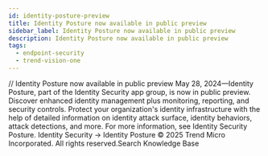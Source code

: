 ```yaml
---
id: identity-posture-preview
title: Identity Posture now available in public preview
sidebar_label: Identity Posture now available in public preview
description: Identity Posture now available in public preview
tags:
  - endpoint-security
  - trend-vision-one
---
```


/*<![CDATA[*/ $('#title').html($('meta[name=map-description]').attr('content')); /*]]>*/ Identity Posture now available in public preview May 28, 2024—Identity Posture, part of the Identity Security app group, is now in public preview. Discover enhanced identity management plus monitoring, reporting, and security controls. Protect your organization's identity infrastructure with the help of detailed information on identity attack surface, identity behaviors, attack detections, and more. For more information, see Identity Security Posture. Identity Security → Identity Posture © 2025 Trend Micro Incorporated. All rights reserved.Search Knowledge Base
